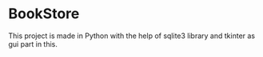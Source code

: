 # BookStore
This project is made in Python with the help of sqlite3 library and tkinter as gui part in this. 
